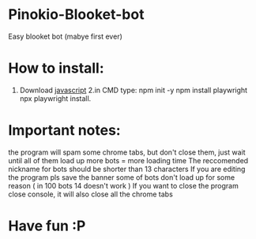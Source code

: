 # Pinokio-Blooket-bot
Easy blooket bot (mabye first ever)

# How to install:
1. Download [javascript](https://nodejs.org/)
2.in CMD type:
npm init -y
npm install playwright
npx playwright install.

# Important notes:
the program will spam some chrome tabs, but don't close them, just wait until all of them load up
more bots = more loading time
The reccomended nickname for bots should be shorter than 13 characters
If you are editing the program pls save the banner
some of bots don't load up for some reason ( in 100 bots 14 doesn't work )
If you want to close the program close console, it will also close all the chrome tabs

# Have fun :P
